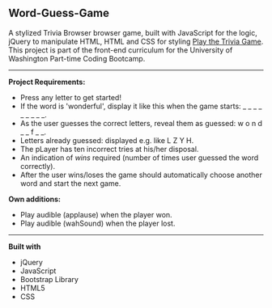 ## Word-Guess-Game

A stylized Trivia Browser browser game, built with JavaScript for the logic, jQuery to manipulate HTML, HTML and CSS for styling [Play the Trivia Game](https://heidijvr.github.io/TriviaGame/).
This project is part of the front-end curriculum for the University of Washington Part-time Coding Bootcamp.

-----

**Project Requirements:**

* Press any letter to get started!
* If the word is 'wonderful', display it like this when the game starts: _ _ _ _ _ _ _ _ _.
* As the user guesses the correct letters, reveal them as guessed: w o n d _  _ f _ _.
* Letters already guessed: displayed e.g. like L Z Y H.
* The pLayer has ten incorrect tries at his/her disposal.
* An indication of _wins_ required (number of times user guessed the word correctly).
* After the user wins/loses the game should automatically choose another word and start the next game.

**Own additions:**

* Play audible (applause) when the player won.
* Play audible (wahSound) when the player lost.

-----

**Built with**

* jQuery
* JavaScript
* Bootstrap Library
* HTML5
* CSS



